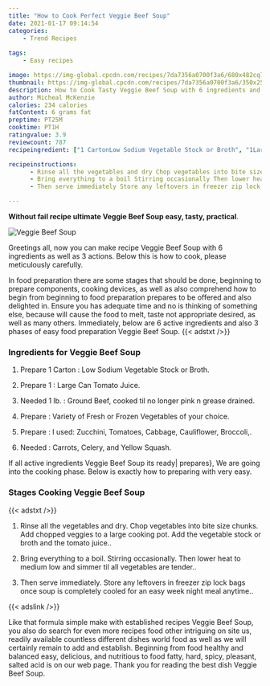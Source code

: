 ```yaml
---
title: "How to Cook Perfect Veggie Beef Soup"
date: 2021-01-17 09:14:54
categories:
    - Trend Recipes
    
tags:
    - Easy recipes

image: https://img-global.cpcdn.com/recipes/7da7356a0700f3a6/680x482cq70/veggie-beef-soup-recipe-main-photo.jpg
thumbnail: https://img-global.cpcdn.com/recipes/7da7356a0700f3a6/350x250cq70/veggie-beef-soup-recipe-main-photo.jpg
description: How to Cook Tasty Veggie Beef Soup with 6 ingredients and 3 stages of easy cooking.
author: Micheal McKenzie
calories: 234 calories
fatContent: 6 grams fat
preptime: PT25M
cooktime: PT1H
ratingvalue: 3.9
reviewcount: 787
recipeingredient: ["1 CartonLow Sodium Vegetable Stock or Broth", "1Large Can Tomato Juice", "1 lb.Ground Beef cooked til no longer pink n grease drained", "Variety of Fresh or Frozen Vegetables of your choice", "I used Zucchini Tomatoes Cabbage Cauliflower Broccoli", "Carrots Celery and Yellow Squash"]

recipeinstructions: 
      - Rinse all the vegetables and dry Chop vegetables into bite size chunks Add chopped veggies to a large cooking pot Add the vegetable stock or broth and the tomato juice 
      - Bring everything to a boil Stirring occasionally Then lower heat to medium low and simmer til all vegetables are tender 
      - Then serve immediately Store any leftovers in freezer zip lock bags once soup is completely cooled for an easy week night meal anytime

---
```




**Without fail recipe ultimate Veggie Beef Soup easy, tasty, practical**. 


![Veggie Beef Soup](https://img-global.cpcdn.com/recipes/7da7356a0700f3a6/680x482cq70/veggie-beef-soup-recipe-main-photo.jpg "Veggie Beef Soup")




Greetings all, now you can make recipe Veggie Beef Soup with 6 ingredients as well as 3 actions. Below this is how to cook, please meticulously carefully.

In food preparation there are some stages that should be done, beginning to prepare components, cooking devices, as well as also comprehend how to begin from beginning to food preparation prepares to be offered and also delighted in. Ensure you has adequate time and no is thinking of something else, because will cause the food to melt, taste not appropriate desired, as well as many others. Immediately, below are 6 active ingredients and also 3 phases of easy food preparation Veggie Beef Soup.
{{< adstxt />}}

### Ingredients for Veggie Beef Soup


1. Prepare 1 Carton : Low Sodium Vegetable Stock or Broth.

1. Prepare 1 : Large Can Tomato Juice.

1. Needed 1 lb. : Ground Beef, cooked til no longer pink n grease drained.

1. Prepare  : Variety of Fresh or Frozen Vegetables of your choice.

1. Prepare  : I used: Zucchini, Tomatoes, Cabbage, Cauliflower, Broccoli,.

1. Needed  : Carrots, Celery, and Yellow Squash.



If all active ingredients Veggie Beef Soup its ready| prepares}, We are going into the cooking phase. Below is exactly how to preparing with very easy.

### Stages Cooking Veggie Beef Soup

{{< adstxt />}}


1. Rinse all the vegetables and dry. Chop vegetables into bite size chunks. Add chopped veggies to a large cooking pot. Add the vegetable stock or broth and the tomato juice..



1. Bring everything to a boil. Stirring occasionally. Then lower heat to medium low and simmer til all vegetables are tender..



1. Then serve immediately. Store any leftovers in freezer zip lock bags once soup is completely cooled for an easy week night meal anytime..





{{< adslink />}}

Like that formula simple make with established recipes Veggie Beef Soup, you also do search for even more recipes food other intriguing on site us, readily available countless different dishes world food as well as we will certainly remain to add and establish. Beginning from food healthy and balanced easy, delicious, and nutritious to food fatty, hard, spicy, pleasant, salted acid is on our web page. Thank you for reading the best dish Veggie Beef Soup.
